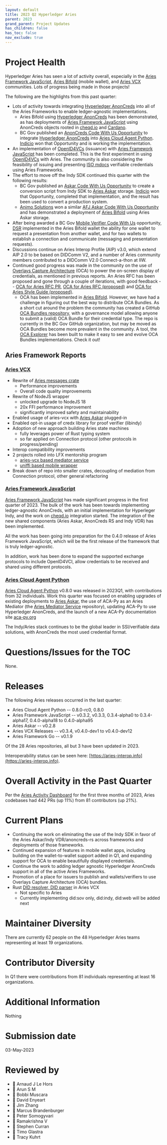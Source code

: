 ```yaml
---
layout: default
title: 2023 Q2 Hyperledger Aries
parent: 2023
grand_parent: Project Updates
has_children: false
has_toc: false
nav_exclude: true
---
```


# Project Health

Hyperledger Aries has seen a lot of activity overall, especially in the
[Aries Framework
JavaScript](https://github.com/hyperledger/aries-framework-javascript), [Aries
Bifold](https://github.com/hyperledger/aries-mobile-agent-react-native) (mobile
wallet), and [Aries VCX](https://github.com/hyperledger/aries-vcx) communities.
Lots of progress being made in those projects!

The following are the highlights from this past quarter:

-   Lots of activity towards integrating [Hyperledger AnonCreds] into
    all of the Aries Frameworks to enable ledger-agnostic implementations.
    - Aries Bifold using [Hyperledger AnonCreds] has been demonstrated, as
    has deployments of [Aries Framework JavaScript] using AnonCreds objects
    rooted in [cheqd.io] and [Cardano].
    - BC Gov published an [AnonCreds Code With Us Opportunity] to integrate
    [Hyperledger AnonCreds] into [Aries Cloud Agent Python]. [Indicio]
    won that Opportunity and is working the implementation.
- An implementation of [OpenID4VCs] (issuance) with [Aries Framework JavaScript]
has been completed. This is the first experiment in using [OpenID4VCs] with Aries.
The community is also considering the feasibility of issuing and presenting [ISO
mdocs] verifiable credentials using Aries Frameworks.
-   The effort to move off the Indy SDK continued this quarter with the
    following results:
    - BC Gov published an [Askar Code With Us Opportunity] to create a
    conversion script from Indy SDK to [Aries Askar] storage. [Indicio]
    won that Opportunity, completed that implementation, and the
    result has been used to convert a production system.
    - [Animo Solutions] won a similar [AFJ Askar Code With Us Opportunity] and
    has demonstrated a deployment of [Aries Bifold] using Aries Askar storage.
-   After being awarded a BC Gov [Mobile Verifier Code With Us] opportunity, [DSR]
    implemented in the Aries Bifold wallet the ability for one wallet to request
    a presentation from another wallet, and for two wallets to establish a connection
    and communicate (messaging and presentation requests).
-   Discussions continue on Aries Interop Profile (AIP) v3.0, which extend
    AIP 2.0 to be based on DIDComm V2, and a number of Aries community
    members contributed to a DIDComm V2.0 Connect-a-thon at IIW.
-   Continued good progress was made in the community on the use of [Overlays
    Capture Architecture](https://oca.colossi.network/) (OCA) to power the
    on-screen display of credentials, as mentioned in previous reports. An Aries
    RFC has been proposed and gone through a couple of iterations, with good
    feedback -- [OCA for Aries RFC
    PR](https://github.com/hyperledger/aries-rfcs/pull/755), [OCA for Aries RFC
    (proposed)](https://github.com/swcurran/aries-rfcs/tree/oca4aries/features/0755-oca-for-aries)
    and [OCA for Aries Style Guide
    (proposed)](https://github.com/swcurran/aries-rfcs/tree/oca4aries/features/0756-oca-for-aries-style-guide).
    -   OCA has been implemented in [Aries Bifold]. However, we have had a
    challenge in figuring out the best way to distribute OCA Bundles. As a short
    cut around the problem the community has created a GitHub [OCA Bundles
    repository], with a governance model allowing anyone to submit a (valid) OCA
    Bundle for their credential type. The repo is currently in the BC Gov
    GitHub organization, but may be moved as OCA Bundles become more prevalent in the
    community. A tool, the [OCA Explorer] has been built to make it easy to see
    and evolve OCA Bundles implementations. Check it out!

[Aries Framework JavaScript]: https://github.com/hyperledger/aries-framework-javascript
[Aries Cloud Agent Python]: https://github.com/hyperledger/aries-cloudagent-python
[Aries Bifold]: https://github.com/hyperledger/aries-mobile-agent-react-native
[Aries VCX]: https://github.com/hyperledger/aries-vcx
[Aries Askar]: https://github.com/hyperledger/aries-askar
[Hyperledger AnonCreds]: https://github.com/hyperledger/anoncreds-rs
[AnonCreds Code With Us Opportunity]:  https://marketplace.digital.gov.bc.ca/opportunities/code-with-us/6b720b90-133e-49a8-bb33-bb97c5d222bf
[Askar Code With Us Opportunity]: https://marketplace.digital.gov.bc.ca/opportunities/code-with-us/5992f66c-b2ac-4b2a-a3a3-3eb3473e9eca
[AFJ Askar Code With Us Opportunity]: https://marketplace.digital.gov.bc.ca/opportunities/code-with-us/b454a434-69fd-42fa-a90d-3ce614d5523b
[Mobile Verifier Code With Us]: https://marketplace.digital.gov.bc.ca/opportunities/code-with-us/1b4e02e9-8a2e-4970-9f12-fb2f0a827ea1
[OpenID4VCs]: https://openid.net/openid4vc/
[ISO mdocs]: https://www.iso.org/standard/74910.html
[cheqd.io]: https://cheqd.io/
[Cardano]: https://cardano.org/
[Animo Solutions]: https://animo.id
[Indicio]: https://indicio.tech
[DSR]: https://dsr-corporation.com

[OCA Bundles repository]: https://github.com/bcgov/aries-oca-bundles
[OCA Explorer]: https://bcgov.github.io/aries-oca-bundles/

## Aries Framework Reports

### [Aries VCX]

- Rewrite of [Aries messages crate](https://github.com/hyperledger/aries-vcx/tree/main/messages)
    - Performance improvements
    - Overall code quality improvements
- Rewrite of NodeJS wrapper
    - unlocked upgrade to NodeJS 18
    - 20x FFI performance improvement
    - significantly improved safety and maintainability
- Enabled usage of aries-vcx with [Aries Askar] plugged-in
- Enabled opt-in usage of credx library for proof verifier (libindy)
- Adoption of new approach building Aries state machines
    - fully leverages power of Rust typing system
    - so far applied on Connection protocol (other protocols in progress/pending)
- Interop compatibility improvements
- 2 projects rolled into LFX mentorship program
    - [aries-vcx based mediator service](https://wiki.hyperledger.org/display/INTERN/aries-vcx+based+message+mediator)
    - [uniffi based mobile wrapper](https://wiki.hyperledger.org/display/INTERN/aries-vcx+next-gen+mobile+wrapper)
- Break down of repo into smaller crates, decoupling of mediation from Connection protocol, other general refactoring

[Aries VCX]: https://github.com/hyperledger/aries-vcx

### [Aries Framework JavaScript]

[Aries Framework JavaScript] has made significant progress in the first
quarter of 2023. The bulk of the work has been towards implementing
ledger-agnostic AnonCreds, with an initial implementation for Hyperleger Indy,
and the work on [cheqd.io] integration started. The integration of the new shared
components (Aries Askar, AnonCreds RS and Indy VDR) has been implemented.

All the work has been going into preparation for the 0.4.0 release of Aries
Framework JavaScript, which will be the first release of the framework that is
truly ledger-agnostic. 

In addition, work has been done to expand the supported exchange protocols to
include OpenID4VCI, allow credentials to be received and shared using different
protocols.

### [Aries Cloud Agent Python]

[Aries Cloud Agent Python] v0.8.0 was released in 2023Q1, with contributions
from 32 individuals. Work this quarter was focused on enabling upgrades
of existing deployments to [Aries Askar], the use of ACA-Py
as an Aries Mediator (the [Aries Mediator Service] repository), updating
ACA-Py to use Hyperledger AnonCreds, and the launch of a new ACA-Py
documentation site [aca-py.org]

[aca-py.org]: https://aca-py.org/
[Aries Mediator Service]: https://github.com/hyperledger/aries-mediator-service

The Indy/Aries stack continues to be the global leader in SSI/verifiable
data solutions, with AnonCreds the most used credential format.

# Questions/Issues for the TOC

None.

# Releases

The following Aries releases occurred in the last quarter:

-   Aries Cloud Agent Python -- 0.8.0-rc0, 0.8.0
-   Aries Framework JavaScript -- v0.3.2, v0.3.3, 0.3.4-alpha0 to 0.3.4-alpha17, 0.4.0-alpha18 to 0.4.0-alpha95
-   Aries Askar -- v0.2.8
-   Aries VCX Releases -- v0.3.4, v0.4.0-dev1 to v0.4.0-dev12
-   Aries Framework Go -- v0.1.9

Of the 28 Aries repositories, all but 3 have been updated in 2023.

Interoperability status can be seen
here: [https://aries-interop.info](https://aries-interop.info).

# Overall Activity in the Past Quarter

Per the [Aries Activity Dashboard](https://insights.lfx.linuxfoundation.org/projects/hyperledger%2Faries/dashboard;subTab=technical?time=%7B%22from%22:%222023-01-01T07:00:00.000Z%22,%22type%22:%22absolute%22,%22to%22:%222023-03-31T07:00:00.000Z%22%7D) for the first three months of 2023, Aries
codebases had 442 PRs (up 11%) from 81 contributors (up 21%).

# Current Plans

-   Continuing the work on eliminating the use of the Indy SDK in favor of the
    Aries Askar/Indy VDR/anoncreds-rs across frameworks and deployments of those
    frameworks.
-   Continued expansion of features in mobile wallet apps, including building on
    the wallet-to-wallet support added in Q1, and expanding support for OCA to
    enable beautifully displayed credentials.
-   Continue the work to adding ledger agnostic Hyperledger AnonCreds support in
    all of the active Aries Frameworks.
-   Promotion of a place for issuers to publish and wallets/verifiers to use
    Overlays Capture Architecture (OCA) bundles.
-   Rust [DID resolver, DID parser](https://github.com/hyperledger/aries-vcx/pull/812) in Aries VCX
    - Not specific to Aries
    - Currently implementing did:sov only, did:indy, did:web will be added next

# Maintainer Diversity

There are currently 62 people on the 48 Hyperledger Aries teams representing at least 19 organizations.

# Contributor Diversity

In Q1 there were contributions from 81 individuals representing at least 16 organizations.

# Additional Information

Nothing

# Submission date

03-May-2023

# Reviewed by

-   🔲 Arnaud J Le Hors
-   🔲 Arun S M
-   🔲 Bobbi Muscara
-   🔲 David Enyeart
-   🔲 Jim Zhang
-   🔲 Marcus Brandenburger
-   🔲 Peter Somogyvari
-   🔲 Ramakrishna V
-   🔲 Stephen Curran
-   🔲 Timo Glastra
-   🔲 Tracy Kuhrt

